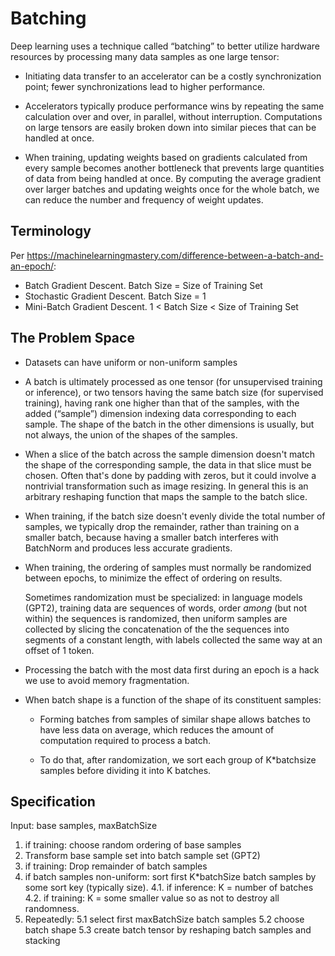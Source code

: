 # Batching

Deep learning uses a technique called “batching” to better utilize hardware
resources by processing many data samples as one large tensor:

- Initiating data transfer to an accelerator can be a costly synchronization
  point; fewer synchronizations lead to higher performance.
  
- Accelerators typically produce performance wins by repeating the same
  calculation over and over, in parallel, without interruption.  Computations on
  large tensors are easily broken down into similar pieces that can be handled
  at once.
  
- When training, updating weights based on gradients calculated from every
  sample becomes another bottleneck that prevents large quantities of
  data from being handled at once.  By computing the average gradient over
  larger batches and updating weights once for the whole batch, we can reduce
  the number and frequency of weight updates.

## Terminology

Per https://machinelearningmastery.com/difference-between-a-batch-and-an-epoch/:

* Batch Gradient Descent. Batch Size = Size of Training Set
* Stochastic Gradient Descent. Batch Size = 1
* Mini-Batch Gradient Descent. 1 < Batch Size < Size of Training Set

## The Problem Space

- Datasets can have uniform or non-uniform samples

- A batch is ultimately processed as one tensor (for unsupervised training or
  inference), or two tensors having the same batch size (for supervised training),
  having rank one higher than that of the samples, with the added (“sample”)
  dimension indexing data corresponding to each sample.  The shape of the batch
  in the other dimensions is usually, but not always, the union of the shapes of
  the samples.
  
- When a slice of the batch across the sample dimension doesn't match the shape
  of the corresponding sample, the data in that slice must be chosen.  Often
  that's done by padding with zeros, but it could involve a nontrivial
  transformation such as image resizing.  In general this is an arbitrary
  reshaping function that maps the sample to the batch slice.
  
- When training, if the batch size doesn't evenly divide the total number of
  samples, we typically drop the remainder, rather than training on a smaller
  batch, because having a smaller batch interferes with BatchNorm and produces
  less accurate gradients.
  
- When training, the ordering of samples must normally be randomized between
  epochs, to minimize the effect of ordering on results.
  
  Sometimes randomization must be specialized: in language models (GPT2),
  training data are sequences of words, order *among* (but not within) the
  sequences is randomized, then uniform samples are collected by slicing the
  concatenation of the the sequences into segments of a constant length, with
  labels collected the same way at an offset of 1 token.

- Processing the batch with the most data first during an epoch is a hack we use
  to avoid memory fragmentation.
    
- When batch shape is a function of the shape of its constituent samples:
  
  - Forming batches from samples of similar shape allows batches to have less
    data on average, which reduces the amount of computation required to
    process a batch.
    
  - To do that, after randomization, we sort each group of K*batchsize samples
    before dividing it into K batches.

## Specification

Input: base samples, maxBatchSize

1. if training: choose random ordering of base samples
2. Transform base sample set into batch sample set (GPT2)
3. if training: Drop remainder of batch samples
4. if batch samples non-uniform: sort first K*batchSize batch samples by some
  sort key (typically size).
  4.1. if inference: K = number of batches
  4.2. if training: K = some smaller value so as not to destroy all randomness.
5. Repeatedly:
  5.1 select first maxBatchSize batch samples
  5.2 choose batch shape
  5.3 create batch tensor by reshaping batch samples and stacking
